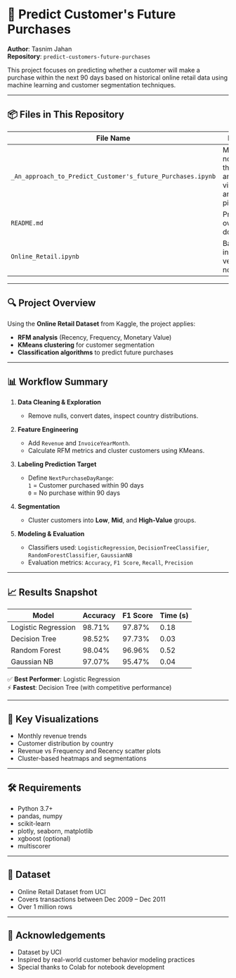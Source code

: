 # 🛒 Predict Customer's Future Purchases

**Author**: Tasnim Jahan  
**Repository**: `predict-customers-future-purchases`

This project focuses on predicting whether a customer will make a purchase within the next 90 days based on historical online retail data using machine learning and customer segmentation techniques.

---

## 📦 Files in This Repository

| File Name                                                | Description |
|----------------------------------------------------------|-------------|
| `_An_approach_to_Predict_Customer's_future_Purchases.ipynb`| Main Jupyter notebook for the entire analysis, visualization, and modeling pipeline |
| `README.md`                                                | Project overview and documentation |
| `Online_Retail.ipynb`                                      | Backup or initial draft version of the notebook |

---

## 🔍 Project Overview

Using the **Online Retail Dataset** from Kaggle, the project applies:

- **RFM analysis** (Recency, Frequency, Monetary Value)
- **KMeans clustering** for customer segmentation
- **Classification algorithms** to predict future purchases

---

## 📊 Workflow Summary

1. **Data Cleaning & Exploration**  
   - Remove nulls, convert dates, inspect country distributions.

2. **Feature Engineering**  
   - Add `Revenue` and `InvoiceYearMonth`.
   - Calculate RFM metrics and cluster customers using KMeans.

3. **Labeling Prediction Target**  
   - Define `NextPurchaseDayRange`:  
     `1` = Customer purchased within 90 days  
     `0` = No purchase within 90 days

4. **Segmentation**  
   - Cluster customers into **Low**, **Mid**, and **High-Value** groups.

5. **Modeling & Evaluation**  
   - Classifiers used: `LogisticRegression`, `DecisionTreeClassifier`, `RandomForestClassifier`, `GaussianNB`
   - Evaluation metrics: `Accuracy`, `F1 Score`, `Recall`, `Precision`

---

## 📈 Results Snapshot

| Model                   | Accuracy | F1 Score | Time (s) |
|------------------------|----------|----------|----------|
| Logistic Regression     | 98.71%   | 97.87%   | 0.18     |
| Decision Tree           | 98.52%   | 97.73%   | 0.03     |
| Random Forest           | 98.04%   | 96.96%   | 0.52     |
| Gaussian NB             | 97.07%   | 95.47%   | 0.04     |

✅ **Best Performer**: Logistic Regression  
⚡ **Fastest**: Decision Tree (with competitive performance)

---

## 📌 Key Visualizations

- Monthly revenue trends  
- Customer distribution by country  
- Revenue vs Frequency and Recency scatter plots  
- Cluster-based heatmaps and segmentations

---

## 🛠 Requirements

- Python 3.7+  
- pandas, numpy  
- scikit-learn  
- plotly, seaborn, matplotlib  
- xgboost (optional)  
- multiscorer

---

## 📁 Dataset

- Online Retail Dataset from UCI 
- Covers transactions between Dec 2009 – Dec 2011  
- Over 1 million rows

---

## 🙌 Acknowledgements

- Dataset by UCI  
- Inspired by real-world customer behavior modeling practices  
- Special thanks to Colab for notebook development

